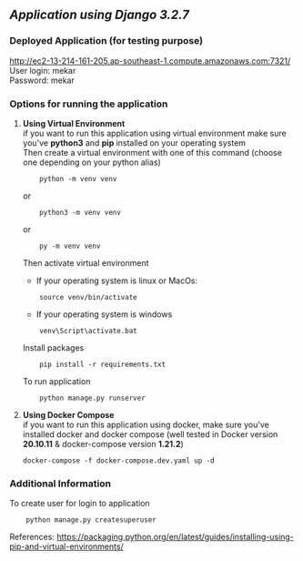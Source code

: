 ## _Application using Django 3.2.7_

### Deployed Application (for testing purpose) ###
http://ec2-13-214-161-205.ap-southeast-1.compute.amazonaws.com:7321/ <br/>
User login: mekar </br>
Password: mekar

### Options for running the application
1. **Using Virtual Environment**<br/>
if you want to run this application using virtual environment make sure you've **python3** and **pip** installed on your operating system<br/>
    Then create a virtual environment with one of this command (choose one depending on your python alias)
    ```console
        python -m venv venv
    ```
    or
    ```console
        python3 -m venv venv
    ```
    or
    ```console
        py -m venv venv
    ```
    
    Then activate virtual environment
    * If your operating system is linux or MacOs:
    ```console
        source venv/bin/activate
    ```
    * If your operating system is windows
    ```console
        venv\Script\activate.bat
    ```
        
    Install packages
    ``` console
        pip install -r requirements.txt
    ```
    
    To run application 
    ```console
        python manage.py runserver
    ```
    
2. **Using Docker Compose**<br/>
if you want to run this application using docker, make sure you've installed docker and docker compose (well tested in Docker version **20.10.11** & docker-compose version **1.21.2**)

    ```console
    docker-compose -f docker-compose.dev.yaml up -d
    ```
### Additional Information ###
To create user for login to application
```console
    python manage.py createsuperuser
```

References:
https://packaging.python.org/en/latest/guides/installing-using-pip-and-virtual-environments/
